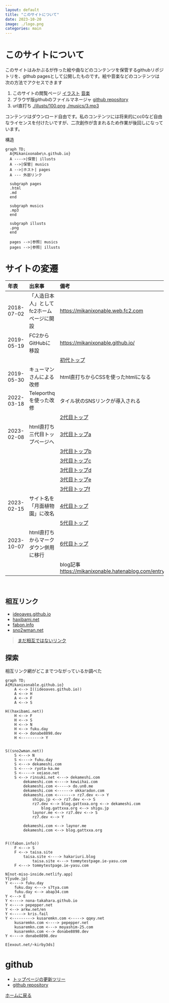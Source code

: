```yaml
---
layout: default
title: "このサイトについて"
date: 2023-10-20
image: ./logo.png
categories: main
---
```


# このサイトについて
このサイトはみかぶるが作った絵や曲などのコンテンツを保管するgithubリポジトリを、github pagesとして公開したものです。絵や音楽などのコンテンツは次の方法でアクセスできます
1. このサイトの閲覧ページ
[イラスト](129)
[音楽](145)
1. ブラウザ版githubのファイルマネージャ
[github repository](https://github.com/Mikanixonable/Mikanixonable.github.io)
1. url直打ち
[./illusts/100.png](./illusts/100.png)
[./musics/3.mp3](./musics/3.mp3)

コンテンツはダウンロード自由です。私のコンテンツには将来的にcc0など自由なライセンスを付けたいですが、二次創作が含まれるため作業が後回しになっています。

構造

~~~mermaid
graph TD;
  A{Mikanixonabe\n.github.io}
  A ---->|保管| illusts
  A -->|保管| musics
  A -->|ホスト| pages
  A --- 外部リンク

  subgraph pages
  .html
  .md
  end

  subgraph musics
  .mp3
  end

  subgraph illusts
  .png
  end

  pages -->|参照| musics
  pages -->|参照| illusts
~~~

# サイトの変遷
|年表|出来事|備考|
|:--|:--|:--|
|2018-07-02|「人造日本人」としてfc2ホームページに開設|https://mikanixonable.web.fc2.com|
|2019-05-19|FC2からGitHubに移設|https://mikanixonable.github.io/|
|||[初代トップ](27)|
|2019-05-30|キューマンさんによる改修|html直打ちからCSSを使ったhtmlになる|
|2022-03-18|Teleporthqを使った改修|タイル状のSNSリンクが導入される|
|||[2代目トップ](100)|
|2023-02-08|html直打ち三代目トップページへ|[3代目トップa](104)|
|||[3代目トップb](105)|
|||[3代目トップc](107)|
|||[3代目トップd](108)|
|||[3代目トップe](109)|
|||[3代目トップf](115)|
|2023-02-15|サイト名を「月面植物園」に改名|[4代目トップ](116)|
|||[5代目トップ](106)|
|2023-10-07|html直打ちからマークダウン併用に移行|[6代目トップ](126)|
|||blog記事 https://mikanixonable.hatenablog.com/entry/2023/10/07/114442|
　
## 相互リンク
- [ideoaves.github.io](https://ideoaves.github.io/)
- [haxibami.net](https://haxibami.net/)
- [fabon.info](https://fabon.info)
- [sno2wman.net](https://sno2wman.net/)
>[まだ相互ではないリンク](142)

## 探索
相互リンク網がどこまでつながっているか調べた

~~~mermaid
graph TD;
A{Mikanixonable.github.io}
    A <--> I((ideoaves.github.io))
    A <--> H
    A <--> F
    A <--> S

H((haxibami.net))
    H <--> F
    H <--> S
    H <--> N
    H <--> fuku.day
    H <--> donabe8898.dev
    H <---------> Y


S((sno2wman.net))
    S <---> N
    S <----> fuku.day
    S <---> dekameshi.com
    S <----> ryota-ka.me
    S <-----> xeiaso.net
    S <--> rinsuki.net <---> dekameshi.com
        dekameshi.com <----> kewiihai.com
        dekameshi.com <-----> do.un0.me
        dekameshi.com <------> okkaradon.com
        dekameshi.com <-------> rz7.dev <--> Y
            shigu.jp <--> rz7.dev <--> S
            rz7.dev <--> blog.gattxxa.org <--> dekameshi.com
                blog.gattxxa.org <--> shigu.jp
            laynor.me <--> rz7.dev <--> S
            rz7.dev <--> Y
            
        dekameshi.com <--> laynor.me
        dekameshi.com <--> blog.gattxxa.org


F((fabon.info))
    F <---> S
    F <--> taisa.site
        taisa.site <----> hakariuri.blog
            taisa.site <---> tommytestpage.ie-yasu.com
    F <---> tommytestpage.ie-yasu.com

N[not-miso-inside.netlify.app]
Y[yude.jp]
Y <----> fuku.day
    fuku.day <---> s7tya.com
    fuku.day <--> abap34.com
Y <---> E
Y <----> nona-takahara.github.io
Y <----> pepepper.net
Y <--> arkw.net/en
Y <-----> kris.fail
Y <---------> kusaremkn.com <-----> qqey.net
    kusaremkn.com <----> pepepper.net
    kusaremkn.com <---> moyashim-25.com
    kusaremkn.com <--> donabe8898.dev
Y <----> donabe8898.dev

E[exout.net/~kirby3ds]
~~~

# github
- [トップページの更新ツリー](https://github.com/Mikanixonable/Mikanixonable.github.io/commits/109158783b79299f765f2bf44b7f14397afab2c5/index.html)
- [github repository](https://github.com/Mikanixonable/Mikanixonable.github.io)

[ホームに戻る](./)
